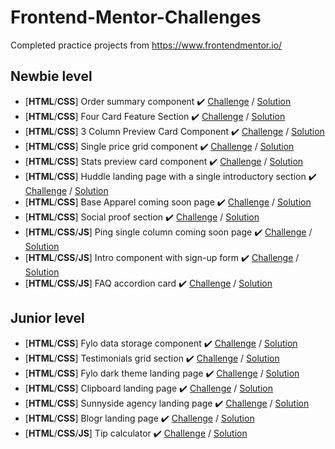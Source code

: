 # Frontend-Mentor-Challenges
Completed practice projects from https://www.frontendmentor.io/

## Newbie level
- [**HTML**/**CSS**] Order summary component ✔️ [Challenge](https://www.frontendmentor.io/challenges/order-summary-component-QlPmajDUj) / [Solution](https://shuusulli.github.io/Frontend-Mentor-Challenges/Newbie/Order-summary-component-Main/index.html)
- [**HTML**/**CSS**] Four Card Feature Section ✔️ [Challenge](https://www.frontendmentor.io/challenges/four-card-feature-section-weK1eFYK) / [Solution](https://shuusulli.github.io/Frontend-Mentor-Challenges/Newbie/Four-card-feature-section-master/index.html)
- [**HTML**/**CSS**] 3 Column Preview Card Component ✔️ [Challenge](https://www.frontendmentor.io/challenges/3column-preview-card-component-pH92eAR2-) / [Solution](https://shuusulli.github.io/Frontend-Mentor-Challenges/Newbie/3-column-preview-card-component-master/index.html)
- [**HTML**/**CSS**] Single price grid component ✔️ [Challenge](https://www.frontendmentor.io/challenges/single-price-grid-component-5ce41129d0ff452fec5abbbc) / [Solution](https://shuusulli.github.io/Frontend-Mentor-Challenges/Newbie/Single-price-grid-component-master/index.html)
- [**HTML**/**CSS**] Stats preview card component ✔️ [Challenge](https://www.frontendmentor.io/challenges/stats-preview-card-component-8JqbgoU62) / [Solution](https://shuusulli.github.io/Frontend-Mentor-Challenges/Newbie/Stats-preview-card-component-master/index.html)
- [**HTML**/**CSS**] Huddle landing page with a single introductory section ✔️ [Challenge](https://www.frontendmentor.io/challenges/huddle-landing-page-with-a-single-introductory-section-B_2Wvxgi0) / [Solution](https://shuusulli.github.io/Frontend-Mentor-Challenges/Newbie/Huddle-landing-page-with-single-introductory-section-master/index.html)
- [**HTML**/**CSS**] Base Apparel coming soon page ✔️ [Challenge](https://www.frontendmentor.io/challenges/base-apparel-coming-soon-page-5d46b47f8db8a7063f9331a0) / [Solution]()
- [**HTML**/**CSS**] Social proof section ✔️ [Challenge](https://www.frontendmentor.io/challenges/social-proof-section-6e0qTv_bA) / [Solution](Frontend-Mentor-Challenges/Newbie/Social-proof-section-master/index.html)
- [**HTML**/**CSS**/**JS**] Ping single column coming soon page ✔️ [Challenge](https://www.frontendmentor.io/challenges/ping-single-column-coming-soon-page-5cadd051fec04111f7b848da) / [Solution]()
- [**HTML**/**CSS**/**JS**] Intro component with sign-up form ✔️ [Challenge](https://www.frontendmentor.io/challenges/intro-component-with-signup-form-5cf91bd49edda32581d28fd1) / [Solution]()
- [**HTML**/**CSS**/**JS**] FAQ accordion card ✔️ [Challenge](https://www.frontendmentor.io/challenges/faq-accordion-card-XlyjD0Oam) / [Solution]()

## Junior level
- [**HTML**/**CSS**] Fylo data storage component ✔️ [Challenge](https://www.frontendmentor.io/challenges/fylo-data-storage-component-1dZPRbV5n) / [Solution]()
- [**HTML**/**CSS**] Testimonials grid section ✔️ [Challenge](https://www.frontendmentor.io/challenges/testimonials-grid-section-Nnw6J7Un7) / [Solution]()
- [**HTML**/**CSS**] Fylo dark theme landing page ✔️ [Challenge](https://www.frontendmentor.io/challenges/fylo-dark-theme-landing-page-5ca5f2d21e82137ec91a50fd) / [Solution]()
- [**HTML**/**CSS**] Clipboard landing page ✔️ [Challenge](https://www.frontendmentor.io/challenges/clipboard-landing-page-5cc9bccd6c4c91111378ecb9) / [Solution]()
- [**HTML**/**CSS**] Sunnyside agency landing page ✔️ [Challenge](https://www.frontendmentor.io/challenges/sunnyside-agency-landing-page-7yVs3B6ef) / [Solution]()
- [**HTML**/**CSS**] Blogr landing page ✔️ [Challenge](https://www.frontendmentor.io/challenges/blogr-landing-page-EX2RLAApP) / [Solution]()
- [**HTML**/**CSS**/**JS**] Tip calculator ✔️ [Challenge](https://www.frontendmentor.io/challenges/tip-calculator-app-ugJNGbJUX) / [Solution]()
